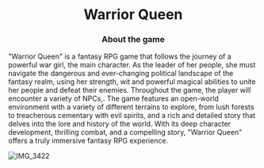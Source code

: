 <h1 align="center">Warrior Queen</a> 

<h3 align="center">About the game</h3>



"Warrior Queen" is a fantasy RPG game that follows the journey of a powerful war girl, the main character. As the leader of her people,
she must navigate the dangerous and ever-changing political landscape of the fantasy realm, using her strength, wit and powerful magical 
abilities to unite her people and defeat their enemies. 
Throughout the game, the player will encounter a variety of NPCs,. 
The game features an open-world environment with a variety of different terrains to explore,
from lush forests to treacherous cementary with evil spirits, and a rich and detailed story that delves into the lore and history of the world. 
With its deep character development, thrilling combat, and a compelling story, "Warrior Queen" offers a truly immersive fantasy RPG experience.

![IMG_3422](https://user-images.githubusercontent.com/122678486/213538389-46a83d3c-71aa-4209-9399-d21c015564b3.gif)
